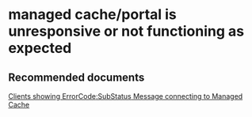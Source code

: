 <properties
	pageTitle="managed cache/portal is unresponsive or not functioning as expected"
	description="managed cache/portal is unresponsive or not functioning as expected"
	service="microsoft.cache"
	resource="redis"
	authors="aashu"
	displayOrder=""
	selfHelpType="generic"
	supportTopicIds="32421017"
	resourceTags=""
	productPesIds="14783"
	cloudEnvironments="public"
/>

# managed cache/portal is unresponsive or not functioning as expected


## **Recommended documents**
[Clients showing ErrorCode<ERRCA0016>:SubStatus<ES0001> Message connecting to Managed Cache](https://aka.ms/ManagedCacheSslCompat)
